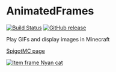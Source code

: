 # AnimatedFrames

[![Build Status](https://travis-ci.org/InventivetalentDev/AnimatedFrames.svg?branch=master)](https://travis-ci.org/InventivetalentDev/AnimatedFrames)
[![GitHub release](https://img.shields.io/github/release/InventivetalentDev/AnimatedFrames.svg)](https://github.com/InventivetalentDev/AnimatedFrames/releases/latest)

Play GIFs and display images in Minecraft

[SpigotMC page](https://r.spiget.org/5583)

[![Item frame Nyan cat](http://img.youtube.com/vi/tj9CYlxHgc0/0.jpg)](http://www.youtube.com/watch?v=tj9CYlxHgc0)
